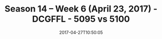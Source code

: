 ---
title: Season 14 – Week 6 (April 23, 2017) - DCGFFL - 5095 vs 5100
teams_score:
- team: 5095
  score: 12
- team: 5100
  score: 47
mvp: Kevin Hamilton, Brice Relaford
game-ball: Jared McCatheren, Corey Fenwick
sportsperson: ''
season: 14
week: 6
date: '2017-04-27T10:50:05'
pageid: season-14-week-6-april-23-2017-5095-vs-5100
---